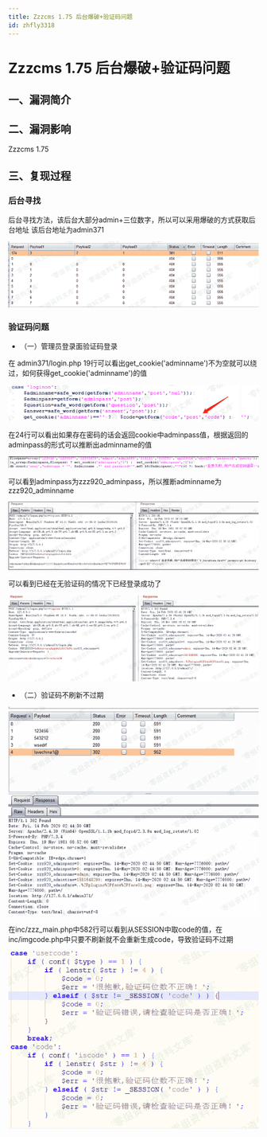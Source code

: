 ```yaml
---
title: Zzzcms 1.75 后台爆破+验证码问题
id: zhfly3318
---
```


# Zzzcms 1.75 后台爆破+验证码问题

## 一、漏洞简介

## 二、漏洞影响

Zzzcms 1.75

## 三、复现过程

### 后台寻找

后台寻找方法，该后台大部分admin+三位数字，所以可以采用爆破的方式获取后台地址 该后台地址为admin371

![image](../img/2d0aeffbea113ed348878abd76279fd5.png)

### 验证码问题

*   （一）管理员登录面验证码登录

在 admin371/login.php 19行可以看出get_cookie('adminname')不为空就可以绕过，如何获得get_cookie('adminname')的值

![image](../img/38d43ffbf8609566ab275be2f6063bca.png)

在24行可以看出如果存在密码的话会返回cookie中adminpass值，根据返回的adminpass的形式可以推断出adminname的值

![image](../img/ab466ab6435872112272fa1192a73e18.png)

可以看到adminpass为zzz920_adminpass，所以推断adminname为zzz920_adminname

![image](../img/a6af5b704b711d5d3cee021a63524471.png)

可以看到已经在无验证码的情况下已经登录成功了

![image](../img/a243d919a294e8cf3fa918442abc406c.png)

*   （二）验证码不刷新不过期

![image](../img/c770597b5a09c6489bd66683f5b68dc1.png)

在inc/zzz_main.php中582行可以看到从SESSION中取code的值，在inc/imgcode.php中只要不刷新就不会重新生成code，导致验证码不过期

![image](../img/3bd9dc2ce0fe77c6e5d5cb172c14d0eb.png)